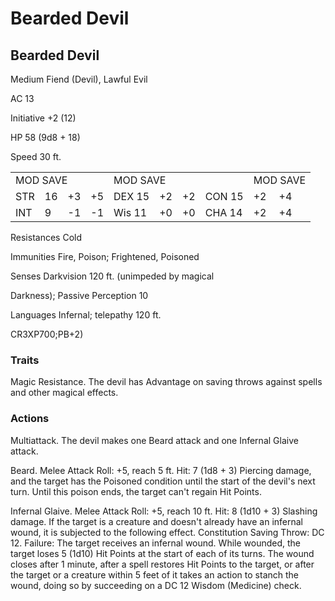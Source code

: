 # Bearded Devil

## Bearded Devil

Medium Fiend (Devil), Lawful Evil

AC 13

Initiative +2 (12)

HP 58 (9d8 + 18)

Speed 30 ft.

<table><tr><td colspan="4">MOD SAVE</td><td colspan="4">MOD SAVE</td><td colspan="3">MOD SAVE</td></tr><tr><td>STR</td><td>16</td><td>+3</td><td>+5</td><td>DEX 15</td><td>+2</td><td>+2</td><td>CON 15</td><td>+2</td><td>+4</td><td></td></tr><tr><td>INT</td><td>9</td><td>-1</td><td>-1</td><td>Wis 11</td><td>+0</td><td>+0</td><td>CHA 14</td><td>+2</td><td>+4</td><td></td></tr></table>

Resistances Cold

Immunities Fire, Poison; Frightened, Poisoned

Senses Darkvision 120 ft. (unimpeded by magical

Darkness); Passive Perception 10

Languages Infernal; telepathy 120 ft.

CR3XP700;PB+2)

### Traits

Magic Resistance. The devil has Advantage on saving throws against spells and other magical effects.

### Actions

Multiattack. The devil makes one Beard attack and one Infernal Glaive attack.

Beard. Melee Attack Roll: +5, reach 5 ft. Hit: 7 (1d8 + 3) Piercing damage, and the target has the Poisoned condition until the start of the devil's next turn. Until this poison ends, the target can't regain Hit Points.

Infernal Glaive. Melee Attack Roll: +5, reach 10 ft. Hit: 8 (1d10 + 3) Slashing damage. If the target is a creature and doesn't already have an infernal wound, it is subjected to the following effect. Constitution Saving Throw: DC 12. Failure: The target receives an infernal wound. While wounded, the target loses 5 (1d10) Hit Points at the start of each of its turns. The wound closes after 1 minute, after a spell restores Hit Points to the target, or after the target or a creature within 5 feet of it takes an action to stanch the wound, doing so by succeeding on a DC 12 Wisdom (Medicine) check.
